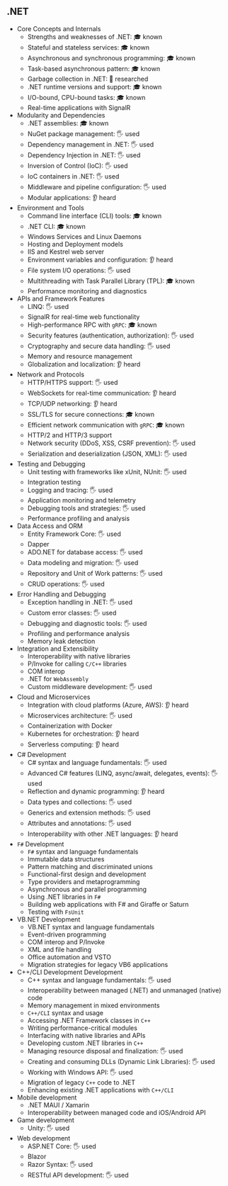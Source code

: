 ## .NET

- Core Concepts and Internals
  - Strengths and weaknesses of .NET: 🎓 known
  - Stateful and stateless services: 🎓 known
  - Asynchronous and synchronous programming: 🎓 known
  - Task-based asynchronous pattern: 🎓 known
  - Garbage collection in .NET: 🔬 researched
  - .NET runtime versions and support: 🎓 known
  - I/O-bound, CPU-bound tasks: 🎓 known
  - Real-time applications with SignalR
- Modularity and Dependencies
  - .NET assemblies: 🎓 known
  - NuGet package management: 🖐️ used
  - Dependency management in .NET: 🖐️ used
  - Dependency Injection in .NET: 🖐️ used
  - Inversion of Control (IoC): 🖐️ used
  - IoC containers in .NET: 🖐️ used
  - Middleware and pipeline configuration: 🖐️ used
  - Modular applications: 👂 heard
- Environment and Tools
  - Command line interface (CLI) tools: 🎓 known
  - .NET CLI: 🎓 known
  - Windows Services and Linux Daemons
  - Hosting and Deployment models
  - IIS and Kestrel web server
  - Environment variables and configuration: 👂 heard
  - File system I/O operations: 🖐️ used
  - Multithreading with Task Parallel Library (TPL): 🎓 known
  - Performance monitoring and diagnostics
- APIs and Framework Features
  - LINQ: 🖐️ used
  - SignalR for real-time web functionality
  - High-performance RPC with `gRPC`: 🎓 known
  - Security features (authentication, authorization): 🖐️ used
  - Cryptography and secure data handling: 🖐️ used
  - Memory and resource management
  - Globalization and localization: 👂 heard
- Network and Protocols
  - HTTP/HTTPS support: 🖐️ used
  - WebSockets for real-time communication: 👂 heard
  - TCP/UDP networking: 👂 heard
  - SSL/TLS for secure connections: 🎓 known
  - Efficient network communication with `gRPC`: 🎓 known
  - HTTP/2 and HTTP/3 support
  - Network security (DDoS, XSS, CSRF prevention): 🖐️ used
  - Serialization and deserialization (JSON, XML): 🖐️ used
- Testing and Debugging
  - Unit testing with frameworks like xUnit, NUnit: 🖐️ used
  - Integration testing
  - Logging and tracing: 🖐️ used
  - Application monitoring and telemetry
  - Debugging tools and strategies: 🖐️ used
  - Performance profiling and analysis
- Data Access and ORM
  - Entity Framework Core: 🖐️ used
  - Dapper
  - ADO.NET for database access: 🖐️ used
  - Data modeling and migration: 🖐️ used
  - Repository and Unit of Work patterns: 🖐️ used
  - CRUD operations: 🖐️ used
- Error Handling and Debugging
  - Exception handling in .NET: 🖐️ used
  - Custom error classes: 🖐️ used
  - Debugging and diagnostic tools: 🖐️ used
  - Profiling and performance analysis
  - Memory leak detection
- Integration and Extensibility
  - Interoperability with native libraries
  - P/Invoke for calling `C/C++` libraries
  - COM interop
  - .NET for `WebAssembly`
  - Custom middleware development: 🖐️ used
- Cloud and Microservices
  - Integration with cloud platforms (Azure, AWS): 👂 heard
  - Microservices architecture: 🖐️ used
  - Containerization with Docker
  - Kubernetes for orchestration: 👂 heard
  - Serverless computing: 👂 heard
- C# Development
  - C# syntax and language fundamentals: 🖐️ used
  - Advanced C# features (LINQ, async/await, delegates, events): 🖐️ used
  - Reflection and dynamic programming: 👂 heard
  - Data types and collections: 🖐️ used
  - Generics and extension methods: 🖐️ used
  - Attributes and annotations: 🖐️ used
  - Interoperability with other .NET languages: 👂 heard
- `F#` Development
  - `F#` syntax and language fundamentals
  - Immutable data structures
  - Pattern matching and discriminated unions
  - Functional-first design and development
  - Type providers and metaprogramming
  - Asynchronous and parallel programming
  - Using .NET libraries in `F#`
  - Building web applications with F# and Giraffe or Saturn
  - Testing with `FsUnit`
- VB.NET Development
  - VB.NET syntax and language fundamentals
  - Event-driven programming
  - COM interop and P/Invoke
  - XML and file handling
  - Office automation and VSTO
  - Migration strategies for legacy VB6 applications
- C++/CLI Development Development
  - C++ syntax and language fundamentals: 🖐️ used
  - Interoperability between managed (.NET) and unmanaged (native) code
  - Memory management in mixed environments
  - `C++/CLI` syntax and usage
  - Accessing .NET Framework classes in `C++`
  - Writing performance-critical modules
  - Interfacing with native libraries and APIs
  - Developing custom .NET libraries in `C++`
  - Managing resource disposal and finalization: 🖐️ used
  - Creating and consuming DLLs (Dynamic Link Libraries): 🖐️ used
  - Working with Windows API: 🖐️ used
  - Migration of legacy `C++` code to .NET
  - Enhancing existing .NET applications with `C++/CLI`
- Mobile development
  - .NET MAUI / Xamarin
  - Interoperability between managed code and iOS/Android API
- Game development
  - Unity: 🖐️ used
- Web development
  - ASP.NET Core: 🖐️ used
  - Blazor
  - Razor Syntax: 🖐️ used
  - RESTful API development: 🖐️ used
